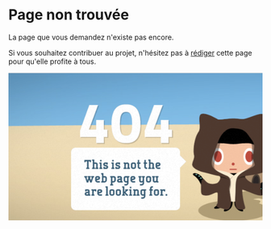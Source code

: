 # Page non trouvée

La page que vous demandez n'existe pas encore.

Si vous souhaitez contribuer au projet, n'hésitez pas à [rédiger](../CONTRIBUTE.md) cette page pour qu'elle profite à tous.

![Page non trouvée](img/404.png "Page non trouvée")
